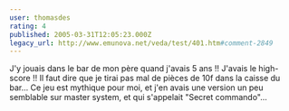 ```yaml
---
user: thomasdes
rating: 4
published: 2005-03-31T12:05:23.000Z
legacy_url: http://www.emunova.net/veda/test/401.htm#comment-2849
---
```

J'y jouais dans le bar de mon père quand j'avais 5 ans !! J'avais le high-score !! Il faut dire que je tirai pas mal de pièces de 10f dans la caisse du bar... Ce jeu est mythique pour moi, et j'en avais une version un peu semblable sur master system, et qui s'appelait "Secret commando"...